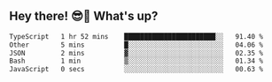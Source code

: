 ## Hey there! 😎👋 What's up?

<!--START_SECTION:waka-->

```txt
TypeScript   1 hr 52 mins    ███████████████████████░░   91.40 %
Other        5 mins          █░░░░░░░░░░░░░░░░░░░░░░░░   04.06 %
JSON         2 mins          ▓░░░░░░░░░░░░░░░░░░░░░░░░   02.35 %
Bash         1 min           ▒░░░░░░░░░░░░░░░░░░░░░░░░   01.34 %
JavaScript   0 secs          ░░░░░░░░░░░░░░░░░░░░░░░░░   00.63 %
```

<!--END_SECTION:waka-->
